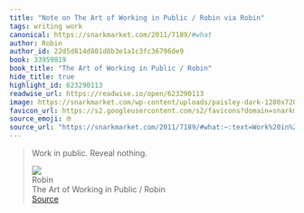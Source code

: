 ```yaml
---
title: "Note on The Art of Working in Public / Robin via Robin"
tags: writing work
canonical: https://snarkmarket.com/2011/7189/#what
author: Robin
author_id: 22d5d814d801d8b3e1a1c3fc36796de9
book: 33959819
book_title: "The Art of Working in Public / Robin"
hide_title: true
highlight_id: 623290113
readwise_url: https://readwise.io/open/623290113
image: https://snarkmarket.com/wp-content/uploads/paisley-dark-1280x720.png
favicon_url: https://s2.googleusercontent.com/s2/favicons?domain=snarkmarket.com
source_emoji: 🌐
source_url: "https://snarkmarket.com/2011/7189/#what:~:text=Work%20in%20public.,public.%20Reveal%20nothing."
---
```


> Work in public. Reveal nothing.
> <div class="quoteback-footer"><div class="quoteback-avatar"><img class="mini-favicon" src="https://s2.googleusercontent.com/s2/favicons?domain=snarkmarket.com"></div><div class="quoteback-metadata"><div class="metadata-inner"><span style="display:none">FROM:</span><div aria-label="Robin" class="quoteback-author"> Robin</div><div aria-label="The Art of Working in Public / Robin" class="quoteback-title"> The Art of Working in Public / Robin</div></div></div><div class="quoteback-backlink"><a target="_blank" aria-label="go to the full text of this quotation" rel="noopener" href="https://snarkmarket.com/2011/7189/#what:~:text=Work%20in%20public.,public.%20Reveal%20nothing." class="quoteback-arrow"> Source</a></div></div>
